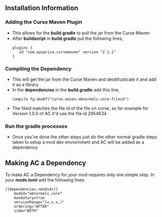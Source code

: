 ## Installation Information
### Adding the Curse Maven Plugin
   - This allows for the 𝐛𝐮𝐢𝐥𝐝.𝐠𝐫𝐚𝐝𝐥𝐞 to pull the jar from the Curse Maven
   - After 𝐛𝐮𝐢𝐥𝐝𝐬𝐜𝐫𝐢𝐩𝐭 in 𝐛𝐮𝐢𝐥𝐝.𝐠𝐫𝐚𝐝𝐥𝐞 put the following lines,
      ```
      plugins {
         id "com.wynprice.cursemaven" version "2.1.1"
      }
      ```
### Compiling the Dependency
   - This will get the jar from the Curse Maven and deobfusticate it and add it as a library
   - In the 𝐝𝐞𝐩𝐞𝐧𝐝𝐞𝐧𝐜𝐢𝐞𝐬 in the 𝐛𝐮𝐢𝐥𝐝.𝐠𝐫𝐚𝐝𝐥𝐞 add this line,
      ```
	  compile fg.deobf("curse.maven:abnormals-core:fileid")
	  ```
   - The fileid matches the file id of the file on curse, so for example for Version 1.0.0 of AC it'd use the file id 2954634
### Run the gradle processes
   - Once you've done the other steps just do the other normal gradle steps taken to setup a mod dev enviornment and AC will be added as     a dependency

## Making AC a Dependency
To make AC a Dependency for your mod requires only one simple step.
In your 𝐦𝐨𝐝𝐬.𝐭𝐨𝐦𝐥 add the following lines:
```
[[dependencies.<modid>]]
    modId="abnormals_core"
    mandatory=true
    versionRange="[x.x.x,)"
    ordering="AFTER"
    side="BOTH"
```
